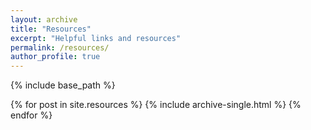 ```yaml
---
layout: archive
title: "Resources"
excerpt: "Helpful links and resources"
permalink: /resources/
author_profile: true
---
```


{% include base_path %}

{% for post in site.resources %}
  {% include archive-single.html %}
{% endfor %}